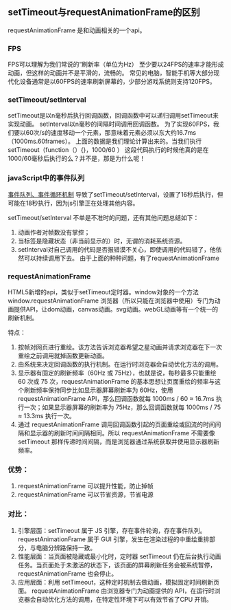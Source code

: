 ## setTimeout与requestAnimationFrame的区别

requestAnimationFrame 是和动画相关的一个api。

### FPS
FPS可以理解为我们常说的“刷新率（单位为Hz）
至少要以24FPS的速率才能形成动画，但这样的动画并不是平滑的，流畅的。
常见的电脑，智能手机等大部分现代化设备通常是以60FPS的速率刷新屏幕的，少部分游戏系统则支持120FPS。

### setTimeout/setInterval
setTimeout是以n毫秒后执行回调函数，回调函数中可以递归调用setTimeout来实现动画。
setInterval以n毫秒的间隔时间调用回调函数。
为了实现60FPS，我们要以60次/s的速度移动一个元素，那意味着元素必须以东大约16.7ms（1000ms.60frames）。
上面的数据是我们理论计算出来的。当我们执行setTimeout（function（）{}，1000/60
）
这段代码执行的时候他真的是在1000/60毫秒后执行的么？并不是，那是为什么呢！

### javaScript中的事件队列
[事件队列、事件循环机制](https://github.com/ChengYiFan/wonderland/blob/main/JS/eventLoop.md) 导致了setTimeout/setInterval，设置了16秒后执行，但可能在18秒执行，因为js引擎正在处理其他内容。

setTimeout/setInterval 不单是不准时的问题，还有其他问题总结如下：
1. 动画作者对帧数没有掌控；
1. 当标签是隐藏状态（非当前显示的）时，无谓的消耗系统资源。
1. setInterval对自己调用的代码是否报错漠不关心，即使调用的代码错了，他依然可以持续调用下去。
由于上面的种种问题，有了requestAnimationFrame

### requestAnimationFrame
HTML5新增的api，类似于setTimeout定时器。window对象的一个方法window.requestAnimationFrame 浏览器（所以只能在浏览器中使用）专门为动画提供API，让dom动画，canvas动画。svg动画。webGL动画等有一个统一的刷新机制。

特点：
1. 按帧对网页进行重绘。该方法告诉浏览器希望之星动画并请求浏览器在下一次重绘之前调用就掉函数更新动画。
1. 由系统来决定回调函数的执行机制。在运行时浏览器会自动优化方法的调用。
1. 显示器有固定的刷新频率（60Hz 或 75Hz），也就是说，每秒最多只能重绘60 次或 75 次，requestAnimationFrame 的基本思想让页面重绘的频率与这个刷新频率保持同步比如显示器屏幕刷新率为 60Hz，使用 requestAnimationFrame API，那么回调函数就每 1000ms / 60 ≈ 16.7ms 执行一次；如果显示器屏幕的刷新率为 75Hz，那么回调函数就每 1000ms / 75 ≈ 13.3ms 执行一次。
1. 通过 requestAnimationFrame 调用回调函数引起的页面重绘或回流的时间间隔和显示器的刷新时间间隔相同。所以 requestAnimationFrame 不需要像setTimeout 那样传递时间间隔，而是浏览器通过系统获取并使用显示器刷新频率。

###  优势：
1. requestAnimationFrame 可以提升性能，防止掉帧
1. requestAnimationFrame 可以节省资源，节省电源

### 对比：
1. 引擎层面：setTimeout 属于 JS 引擎，存在事件轮询，存在事件队列。requestAnimationFrame 属于 GUI 引擎，发生在渲染过程的中重绘重排部分，与电脑分辨路保持一致。
1. 性能层面：当页面被隐藏或最小化时，定时器 setTimeout 仍在后台执行动画任务。当页面处于未激活的状态下，该页面的屏幕刷新任务会被系统暂停，requestAnimationFrame 也会停止。
1. 应用层面：利用 setTimeout，这种定时机制去做动画，模拟固定时间刷新页面。
requestAnimationFrame 由浏览器专门为动画提供的 API，在运行时浏览器会自动优化方法的调用，在特定性环境下可以有效节省了CPU 开销。

